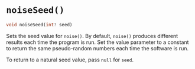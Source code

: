 # `noiseSeed()`

```dart
void noiseSeed(int? seed)
```

Sets the seed value for `noise()`. By default, `noise()` produces different results each time the program is run. Set the value parameter to a constant to return the same pseudo-random numbers each time the software is run.

To return to a natural seed value, pass `null` for `seed`.
